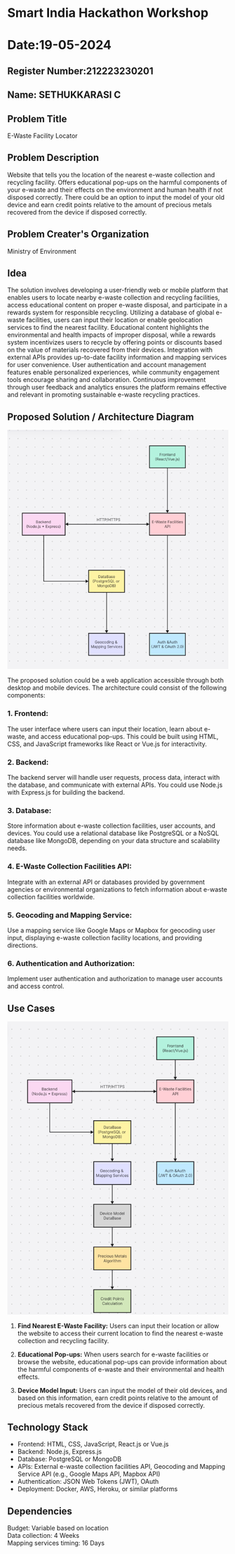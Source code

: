 # Smart India Hackathon Workshop
# Date:19-05-2024
## Register Number:212223230201
## Name: SETHUKKARASI C
## Problem Title
E-Waste Facility Locator
## Problem Description
Website that tells you the location of the nearest e-waste collection and recycling facility. Offers educational pop-ups on the harmful components of your e-waste and their effects on the environment and human health if not disposed correctly. There could be an option to input the model of your old device and earn credit points relative to the amount of precious metals recovered from the device if disposed correctly.
## Problem Creater's Organization
Ministry of Environment

## Idea
The solution involves developing a user-friendly web or mobile platform that enables users to locate nearby e-waste collection and recycling facilities, access educational content on proper e-waste disposal, and participate in a rewards system for responsible recycling. Utilizing a database of global e-waste facilities, users can input their location or enable geolocation services to find the nearest facility. Educational content highlights the environmental and health impacts of improper disposal, while a rewards system incentivizes users to recycle by offering points or discounts based on the value of materials recovered from their devices. Integration with external APIs provides up-to-date facility information and mapping services for user convenience. User authentication and account management features enable personalized experiences, while community engagement tools encourage sharing and collaboration. Continuous improvement through user feedback and analytics ensures the platform remains effective and relevant in promoting sustainable e-waste recycling practices.

## Proposed Solution / Architecture Diagram
![architecture](arch.png)

The proposed solution could be a web application accessible through both desktop and mobile devices. The architecture could consist of the following components:

### 1. Frontend:
 The user interface where users can input their location, learn about e-waste, and access educational pop-ups. This could be built using HTML, CSS, and JavaScript frameworks like React or Vue.js for interactivity.

### 2. Backend:
 The backend server will handle user requests, process data, interact with the database, and communicate with external APIs. You could use Node.js with Express.js for building the backend.

### 3. Database:
 Store information about e-waste collection facilities, user accounts, and devices. You could use a relational database like PostgreSQL or a NoSQL database like MongoDB, depending on your data structure and scalability needs.

### 4. E-Waste Collection Facilities API:
 Integrate with an external API or databases provided by government agencies or environmental organizations to fetch information about e-waste collection facilities worldwide.

### 5. Geocoding and Mapping Service:
 Use a mapping service like Google Maps or Mapbox for geocoding user input, displaying e-waste collection facility locations, and providing directions.

### 6. Authentication and Authorization:
 Implement user authentication and authorization to manage user accounts and access control.



## Use Cases
![use_case](case.png)

1. **Find Nearest E-Waste Facility:** Users can input their location or allow the website to access their current location to find the nearest e-waste collection and recycling facility.

2. **Educational Pop-ups:** When users search for e-waste facilities or browse the website, educational pop-ups can provide information about the harmful components of e-waste and their environmental and health effects.

3. **Device Model Input:** Users can input the model of their old devices, and based on this information, earn credit points relative to the amount of precious metals recovered from the device if disposed correctly.


## Technology Stack

- Frontend: HTML, CSS, JavaScript, React.js or Vue.js
- Backend: Node.js, Express.js
- Database: PostgreSQL or MongoDB
- APIs: External e-waste collection facilities API, Geocoding and Mapping Service API (e.g., Google Maps API, Mapbox API)
- Authentication: JSON Web Tokens (JWT), OAuth
- Deployment: Docker, AWS, Heroku, or similar platforms



## Dependencies
Budget: Variable based on location <br>
Data collection: 4 Weeks<br>
Mapping services timing: 16 Days
